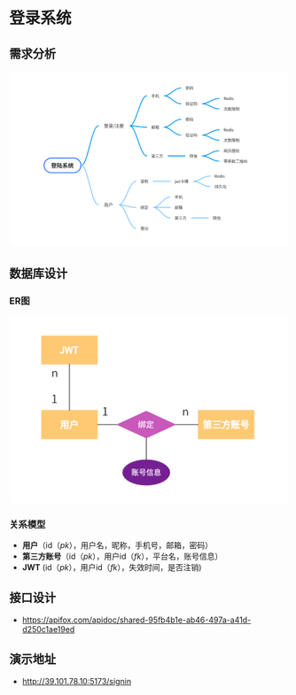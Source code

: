 # 登录系统
## 需求分析

![image](picture/signon-思维导图.PNG)

## 数据库设计
### ER图

![image](picture/signon-er.PNG)

### 关系模型

- **用户**（id（*pk*），用户名，昵称，手机号，邮箱，密码）
- **第三方账号**（id（*pk*），用户id（*fk*），平台名，账号信息）
- **JWT** (id（*pk*），用户id（*fk*），失效时间，是否注销)

## 接口设计
- https://apifox.com/apidoc/shared-95fb4b1e-ab46-497a-a41d-d250c1ae19ed

## 演示地址 
- http://39.101.78.10:5173/signin

